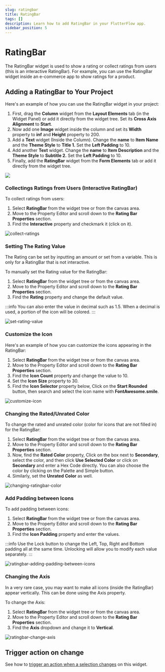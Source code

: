 ```yaml
---
slug: ratingbar
title: RatingBar
tags: []
description: Learn how to add RatingBar in your FlutterFlow app.
sidebar_position: 5
---
```


# RatingBar

The RatingBar widget is used to show a rating or collect ratings from users (this is an interactive RatingBar). For example, you can use the RatingBar widget inside an e-commerce app to show ratings for a product.

## Adding a RatingBar to Your Project

Here's an example of how you can use the RatingBar widget in your project:

1. First, drag the **Column** widget from the **Layout Elements** tab (in the Widget Panel) or add it directly from the widget tree. Set its **Cross Axis Alignment** to **Start**.
2. Now add one **Image** widget inside the column and set its **Width** property to **inf** and **Height** property to 200.
3. Add a **Text** widget (Inside the Column). Change the **name** to **Item Name** and the **Theme Style** to **Title 1.** Set the **Left Padding** to 10.
4. Add another **Text** widget. Change the **name** to **Item Description** and the **Theme Style** to **Subtitle 2.** Set the **Left Padding** to 10.
5. Finally, add the **RatingBar** widget from the **Form Elements** tab or add it directly from the widget tree.

![](../../imgs/ratingbar-demo.gif)

### Collectings Ratings from Users (Interactive RatingBar)

To collect ratings from users:

1. Select **RatingBar** from the widget tree or from the canvas area.
2. Move to the Property Editor and scroll down to the **Rating Bar Properties** section.
3. Find the **Interactive** property and checkmark it (click on it).

![collect-ratings](../../imgs/collect-ratings.gif)

### Setting The Rating Value

The Rating can be set by inputting an amount or set from a variable. This is only for a RatingBar that is not interactive.

To manually set the Rating value for the RatingBar:

1. Select **RatingBar** from the widget tree or from the canvas area.
2. Move to the Property Editor and scroll down to the **Rating Bar Properties** section.
3. Find the **Rating** property and change the default value.

:::info
You can also enter the value in decimal such as 1.5. When a decimal is used, a portion of the icon will be colored.
:::

![set-rating-value](../../imgs/set-rating-value.gif)

### Customize the Icon

Here's an example of how you can customize the icons appearing in the RatingBar:

1. Select **RatingBar** from the widget tree or from the canvas area.
2. Move to the Property Editor and scroll down to the **Rating Bar Properties** section.
3. Find the **Icon Count** property and change the value to 10.
4. Set the **Icon Size** property to 30.
5. Find the **Icon Selector** property below, Click on the **Start Rounded** button, then search and select the icon name with **FontAwesome.smile**.

![customize-icon](../../imgs/customize-icon.gif)

### Changing the Rated/Unrated Color

To change the rated and unrated color (color for icons that are not filled in) for the RatingBar:

1. Select **RatingBar** from the widget tree or from the canvas area.
2. Move to the Property Editor and scroll down to the **Rating Bar Properties** section.
3. Now, find the **Rated Color** property, Click on the box next to **Secondary**, select the color, and then click **Use Selected Color** or click on **Secondary** and enter a Hex Code directly. You can also choose the color by clicking on the Palette and Simple button.
4. Similarly, set the **Unrated** **Color** as well.

![changing-ratingbar-color](../../imgs/changing-ratingbar-color.gif)

### Add Padding between Icons

To add padding between icons:

1. Select **RatingBar** from the widget tree or from the canvas area.
2. Move to the Property Editor and scroll down to the **Rating Bar Properties** section.
3. Find the **Icon Padding** property and enter the values.

:::info
Use the Lock button to change the Left, Top, Right and Bottom padding all at the same time. Unlocking will allow you to modify each value separately.
:::

![ratingbar-adding-padding-between-icons](../../imgs/ratingbar-adding-padding-between-icons.gif)

### Changing the Axis

In a very rare case, you may want to make all icons (inside the RatingBar) appear vertically. This can be done using the Axis property.

To change the Axis:

1. Select **RatingBar** from the widget tree or from the canvas area.
2. Move to the Property Editor and scroll down to the **Rating Bar Properties** section.
3. Find the **Axis** dropdown and change it to **Vertical**.

![ratingbar-change-axis](../../imgs/ratingbar-change-axis.gif)

## Trigger action on change

See how to [trigger an action when a selection changes](../../../../../resources/ui-building-blocks/widgets/widget-commonalities#trigger-action-on-selection-change) on this widget.